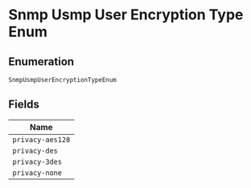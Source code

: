 
# Snmp Usmp User Encryption Type Enum

## Enumeration

`SnmpUsmpUserEncryptionTypeEnum`

## Fields

| Name |
|  --- |
| `privacy-aes128` |
| `privacy-des` |
| `privacy-3des` |
| `privacy-none` |

